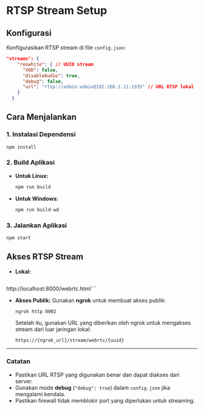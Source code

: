 # RTSP Stream Setup

## Konfigurasi
Konfigurasikan RTSP stream di file `config.json`:

```json
"streams": {
    "reowhite": { // UUID stream
      "VOD": false,
      "disableAudio": true,
      "debug": false,
      "url": "rtsp://admin:admin@192.168.1.11:1935" // URL RTSP lokal
    }
  }
```

## Cara Menjalankan

### 1. Instalasi Dependensi
```sh
npm install
```

### 2. Build Aplikasi
- **Untuk Linux:**
  ```sh
  npm run build
  ```
- **Untuk Windows:**
  ```sh
  npm run build-wd
  ```

### 3. Jalankan Aplikasi
```sh
npm start
```

## Akses RTSP Stream
- **Lokal:**
  ```
http://localhost:8000/webrtc.html```

- **Akses Publik:**
  Gunakan **ngrok** untuk membuat akses publik:
  ```sh
  ngrok http 8002
  ```
  Setelah itu, gunakan URL yang diberikan oleh ngrok untuk mengakses stream dari luar jaringan lokal:
  ```
  https://{ngrok_url}/stream/webrtc/{uuid}
  ```

---

### Catatan
- Pastikan URL RTSP yang digunakan benar dan dapat diakses dari server.
- Gunakan mode **debug** (`"debug": true`) dalam `config.json` jika mengalami kendala.
- Pastikan firewall tidak memblokir port yang diperlukan untuk streaming.